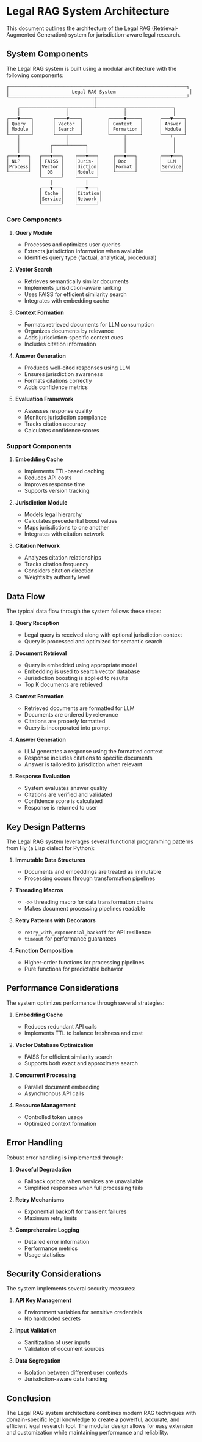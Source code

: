 # Legal RAG System Architecture

This document outlines the architecture of the Legal RAG (Retrieval-Augmented Generation) system for jurisdiction-aware legal research.

## System Components

The Legal RAG system is built using a modular architecture with the following components:

```
┌─────────────────────────────────────────────────────────────────┐
│                       Legal RAG System                           │
└───────────────────────────────┬─────────────────────────────────┘
                                │
    ┌─────────────────┬─────────┴──────────┬─────────────────┐
    │                 │                    │                 │
┌───▼────┐       ┌────▼────┐         ┌─────▼─────┐      ┌───▼────┐
│ Query  │       │ Vector  │         │ Context   │      │ Answer │
│ Module │       │ Search  │         │ Formation │      │ Module │
└───┬────┘       └────┬────┘         └─────┬─────┘      └───┬────┘
    │                 │                    │                 │
    │           ┌─────┴──────┐             │                 │
    │           │            │             │                 │
┌───▼───┐   ┌───▼───┐    ┌───▼───┐     ┌───▼───┐        ┌───▼───┐
│ NLP   │   │ FAISS │    │Juris- │     │ Doc   │        │  LLM  │
│Process│   │Vector │    │diction│     │Format │        │Service│
└───────┘   │  DB   │    │Module │     └───────┘        └───────┘
            └───────┘    └───────┘
                │            │
            ┌───▼───┐    ┌───▼───┐
            │ Cache │    │Citation│
            │Service│    │Network │
            └───────┘    └───────┘
```

### Core Components

1. **Query Module**
   - Processes and optimizes user queries
   - Extracts jurisdiction information when available
   - Identifies query type (factual, analytical, procedural)

2. **Vector Search**
   - Retrieves semantically similar documents
   - Implements jurisdiction-aware ranking
   - Uses FAISS for efficient similarity search
   - Integrates with embedding cache

3. **Context Formation**
   - Formats retrieved documents for LLM consumption
   - Organizes documents by relevance
   - Adds jurisdiction-specific context cues
   - Includes citation information

4. **Answer Generation**
   - Produces well-cited responses using LLM
   - Ensures jurisdiction awareness
   - Formats citations correctly
   - Adds confidence metrics

5. **Evaluation Framework**
   - Assesses response quality
   - Monitors jurisdiction compliance
   - Tracks citation accuracy
   - Calculates confidence scores

### Support Components

1. **Embedding Cache**
   - Implements TTL-based caching
   - Reduces API costs
   - Improves response time
   - Supports version tracking

2. **Jurisdiction Module**
   - Models legal hierarchy
   - Calculates precedential boost values
   - Maps jurisdictions to one another
   - Integrates with citation network

3. **Citation Network**
   - Analyzes citation relationships
   - Tracks citation frequency
   - Considers citation direction
   - Weights by authority level

## Data Flow

The typical data flow through the system follows these steps:

1. **Query Reception**
   - Legal query is received along with optional jurisdiction context
   - Query is processed and optimized for semantic search

2. **Document Retrieval**
   - Query is embedded using appropriate model
   - Embedding is used to search vector database
   - Jurisdiction boosting is applied to results
   - Top K documents are retrieved

3. **Context Formation**
   - Retrieved documents are formatted for LLM
   - Documents are ordered by relevance
   - Citations are properly formatted
   - Query is incorporated into prompt

4. **Answer Generation**
   - LLM generates a response using the formatted context
   - Response includes citations to specific documents
   - Answer is tailored to jurisdiction when relevant

5. **Response Evaluation**
   - System evaluates answer quality
   - Citations are verified and validated
   - Confidence score is calculated
   - Response is returned to user

## Key Design Patterns

The Legal RAG system leverages several functional programming patterns from Hy (a Lisp dialect for Python):

1. **Immutable Data Structures**
   - Documents and embeddings are treated as immutable
   - Processing occurs through transformation pipelines

2. **Threading Macros**
   - `->>` threading macro for data transformation chains
   - Makes document processing pipelines readable

3. **Retry Patterns with Decorators**
   - `retry_with_exponential_backoff` for API resilience
   - `timeout` for performance guarantees

4. **Function Composition**
   - Higher-order functions for processing pipelines
   - Pure functions for predictable behavior

## Performance Considerations

The system optimizes performance through several strategies:

1. **Embedding Cache**
   - Reduces redundant API calls
   - Implements TTL to balance freshness and cost

2. **Vector Database Optimization**
   - FAISS for efficient similarity search
   - Supports both exact and approximate search

3. **Concurrent Processing**
   - Parallel document embedding
   - Asynchronous API calls

4. **Resource Management**
   - Controlled token usage
   - Optimized context formation

## Error Handling

Robust error handling is implemented through:

1. **Graceful Degradation**
   - Fallback options when services are unavailable
   - Simplified responses when full processing fails

2. **Retry Mechanisms**
   - Exponential backoff for transient failures
   - Maximum retry limits

3. **Comprehensive Logging**
   - Detailed error information
   - Performance metrics
   - Usage statistics

## Security Considerations

The system implements several security measures:

1. **API Key Management**
   - Environment variables for sensitive credentials
   - No hardcoded secrets

2. **Input Validation**
   - Sanitization of user inputs
   - Validation of document sources

3. **Data Segregation**
   - Isolation between different user contexts
   - Jurisdiction-aware data handling

## Conclusion

The Legal RAG system architecture combines modern RAG techniques with domain-specific legal knowledge to create a powerful, accurate, and efficient legal research tool. The modular design allows for easy extension and customization while maintaining performance and reliability.